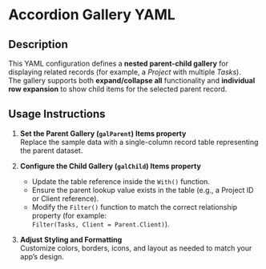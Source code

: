# Accordion Gallery YAML

## Description

This YAML configuration defines a **nested parent-child gallery** for displaying related records (for example, a *Project* with multiple *Tasks*).  
The gallery supports both **expand/collapse all** functionality and **individual row expansion** to show child items for the selected parent record.

## Usage Instructions

1. **Set the Parent Gallery (`galParent`) Items property**  
   Replace the sample data with a single-column record table representing the parent dataset.

2. **Configure the Child Gallery (`galChild`) Items property**  
   - Update the table reference inside the `With()` function.  
   - Ensure the parent lookup value exists in the table (e.g., a Project ID or Client reference).  
   - Modify the `Filter()` function to match the correct relationship property (for example:  
     `Filter(Tasks, Client = Parent.Client)`).

3. **Adjust Styling and Formatting**  
   Customize colors, borders, icons, and layout as needed to match your app’s design.
